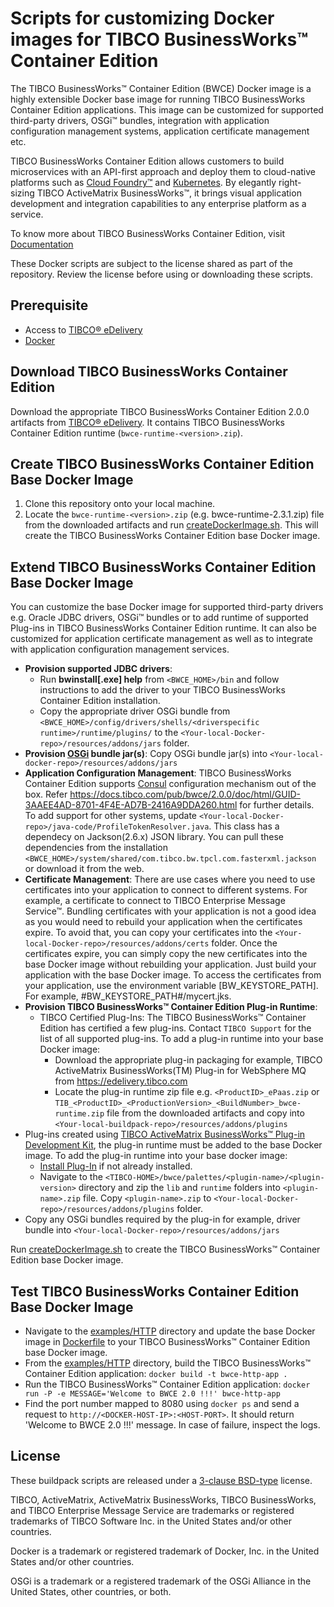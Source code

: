 # Scripts for customizing Docker images for TIBCO BusinessWorks™ Container Edition 
The TIBCO BusinessWorks™ Container Edition (BWCE) Docker image is a highly extensible Docker base image for running TIBCO BusinessWorks Container Edition applications. This image can be customized for supported third-party drivers, OSGi™ bundles, integration with application configuration management systems, application certificate management etc.

TIBCO BusinessWorks Container Edition allows customers to build microservices with an API-first approach and deploy them to cloud-native platforms such as [Cloud Foundry™](http://pivotal.io/platform) and [Kubernetes](http://kubernetes.io/). By elegantly right-sizing TIBCO ActiveMatrix BusinessWorks™, it brings visual application development and integration capabilities to any enterprise platform as a service.

To know more about TIBCO BusinessWorks Container Edition, visit [Documentation](https://docs.tibco.com/products/tibco-businessworks-container-edition-2-0-0)

These Docker scripts are subject to the license shared as part of the repository. Review the license before using or downloading these scripts.

## Prerequisite
  * Access to [TIBCO® eDelivery](https://edelivery.tibco.com)
  * [Docker](https://docs.docker.com/engine/installation/)
    
## Download TIBCO BusinessWorks Container Edition
Download the appropriate TIBCO BusinessWorks Container Edition 2.0.0 artifacts from [TIBCO® eDelivery](https://edelivery.tibco.com/storefront/eval/tibco-businessworks-container-edition/prod11654.html). It contains TIBCO BusinessWorks Container Edition runtime (`bwce-runtime-<version>.zip`).
     
## Create TIBCO BusinessWorks Container Edition Base Docker Image
   1. Clone this repository onto your local machine.
   2. Locate the `bwce-runtime-<version>.zip` (e.g. bwce-runtime-2.3.1.zip) file from the downloaded artifacts and run [createDockerImage.sh](createDockerImage.sh). This will create the TIBCO BusinessWorks Container Edition base Docker image.

## Extend TIBCO BusinessWorks Container Edition Base Docker Image
You can customize the base Docker image for supported third-party drivers e.g. Oracle JDBC drivers, OSGi™ bundles or to add runtime of supported Plug-ins in TIBCO BusinessWorks Container Edition runtime. It can also be customized for application certificate management as well as to integrate with application configuration management services.
* **Provision supported JDBC drivers**:
     * Run **bwinstall[.exe] help** from `<BWCE_HOME>/bin` and follow instructions to add the driver to your TIBCO BusinessWorks Container Edition installation.
     * Copy the appropriate driver OSGi bundle from `<BWCE_HOME>/config/drivers/shells/<driverspecific runtime>/runtime/plugins/` to the `<Your-local-Docker-repo>/resources/addons/jars` folder. 
* **Provision [OSGi](https://www.osgi.org) bundle jar(s)**: Copy OSGi bundle jar(s) into `<Your-local-docker-repo>/resources/addons/jars`
* **Application Configuration Management**: TIBCO BusinessWorks Container Edition supports [Consul](https://www.consul.io/) configuration mechanism out of the box. Refer https://docs.tibco.com/pub/bwce/2.0.0/doc/html/GUID-3AAEE4AD-8701-4F4E-AD7B-2416A9DDA260.html for further details. To add support for other systems, update `<Your-local-Docker-repo>/java-code/ProfileTokenResolver.java`. This class has a dependecy on Jackson(2.6.x) JSON library. You can pull these dependencies from the installation `<BWCE_HOME>/system/shared/com.tibco.bw.tpcl.com.fasterxml.jackson` or download it from the web.
* **Certificate Management**: There are use cases where you need to use certificates into your application to connect to different systems. For example, a certificate to connect to TIBCO Enterprise Message Service™. Bundling certificates with your application is not a good idea as you would need to rebuild your application when the certificates expire. To avoid that, you can copy your certificates into the `<Your-local-Docker-repo>/resources/addons/certs` folder. Once the certificates expire, you can simply copy the new certificates into the base Docker image without rebuilding your application. Just build your application with the base Docker image. To access the certificates from your application, use the environment variable [BW_KEYSTORE_PATH]. For example, #BW_KEYSTORE_PATH#/mycert.jks.
*  **Provision TIBCO BusinessWorks™ Container Edition Plug-in Runtime**: 
   * TIBCO Certified Plug-Ins: The TIBCO BusinessWorks™ Container Edition has certified a few plug-ins. Contact `TIBCO Support` for the list of all supported plug-ins. To add a plug-in runtime into your base Docker image:
     * Download the appropriate plug-in packaging for example, TIBCO ActiveMatrix BusinessWorks(TM) Plug-in for WebSphere MQ from https://edelivery.tibco.com
     * Locate the plug-in runtime zip file e.g. `<ProductID>_ePaas.zip` or `TIB_<ProductID>_<ProductionVersion>_<BuildNumber>_bwce-runtime.zip` file from the downloaded artifacts and copy into `<Your-local-buildpack-repo>/resources/addons/plugins`
  * Plug-ins created using [TIBCO ActiveMatrix BusinessWorks™ Plug-in Development Kit](https://docs.tibco.com/products/tibco-activematrix-businessworks-plug-in-development-kit-6-1-1), the plug-in runtime must be added to the base Docker image. To add the plug-in runtime into your base docker image:
    * [Install Plug-In](https://docs.tibco.com/pub/bwpdk/6.1.1/doc/html/GUID-0FB70A84-DBF6-4EE6-A6C8-28AC5E4FF1FF.html) if not already installed.
    * Navigate to the `<TIBCO-HOME>/bwce/palettes/<plugin-name>/<plugin-version>` directory and  zip the `lib` and `runtime` folders into `<plugin-name>.zip` file. Copy `<plugin-name>.zip` to `<Your-local-Docker-repo>/resources/addons/plugins` folder.
  * Copy any OSGi bundles required by the plug-in for example, driver bundle into `<Your-local-Docker-repo>/resources/addons/jars`

Run [createDockerImage.sh](createBuildpack.sh) to create the TIBCO BusinessWorks™ Container Edition base Docker image.
     
## Test TIBCO BusinessWorks Container Edition Base Docker Image
  * Navigate to the [examples/HTTP](/examples/HTTP) directory and update the base Docker image in [Dockerfile](/examples/HTTP/Dockerfile) to your TIBCO BusinessWorks™ Container Edition base Docker image.
  * From the [examples/HTTP](/examples/HTTP) directory, build the TIBCO BusinessWorks™ Container Edition application: `docker build -t bwce-http-app .`
  * Run the TIBCO BusinessWorks™ Container Edition application: `docker run -P -e MESSAGE='Welcome to BWCE 2.0 !!!' bwce-http-app`
  * Find the port number mapped to 8080 using `docker ps` and send a request to `http://<DOCKER-HOST-IP>:<HOST-PORT>`. It should return 'Welcome to BWCE 2.0 !!!' message. In case of failure, inspect the logs.

## License
These buildpack scripts are released under a [3-clause BSD-type](License.md) license.

TIBCO, ActiveMatrix, ActiveMatrix BusinessWorks, TIBCO BusinessWorks, and TIBCO Enterprise Message Service are trademarks or registered trademarks of TIBCO Software Inc. in the United States and/or other countries.

Docker is a trademark or registered trademark of Docker, Inc. in the United States and/or other countries. 

OSGi is a trademark or a registered trademark of the OSGi Alliance in the United States, other countries, or both.
     

